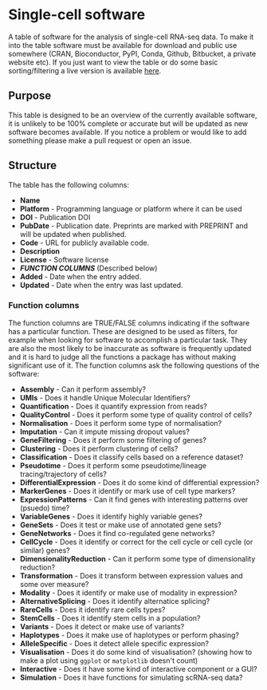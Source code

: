 # Single-cell software

A table of software for the analysis of single-cell RNA-seq data. To make it
into the table software must be available for download and public use somewhere
(CRAN, Bioconductor, PyPI, Conda, Github, Bitbucket, a private website etc). If
you just want to view the table or do some basic sorting/filtering a live
version is available [here](https://goo.gl/4wcVwn).

## Purpose

This table is designed to be an overview of the currently available software, it
is unlikely to be 100% complete or accurate but will be updated as new software
becomes available. If you notice a problem or would like to add something please
make a pull request or open an issue.

## Structure

The table has the following columns:

* **Name**
* **Platform** - Programming language or platform where it can be used
* **DOI** - Publication DOI
* **PubDate** - Publication date. Preprints are marked with PREPRINT and will
  be updated when published.
* **Code** - URL for publicly available code.
* **Description**
* **License** - Software license
* ***FUNCTION COLUMNS*** (Described below)
* **Added** - Date when the entry added.
* **Updated** - Date when the entry was last updated.

### Function columns

The function columns are TRUE/FALSE columns indicating if the software has a
particular function. These are designed to be used as filters, for example when
looking for software to accomplish a particular task. They are also the most
likely to be inaccurate as software is frequently updated and it is hard to
judge all the functions a package has without making significant use of it. The
function columns ask the following questions of the software:

* **Assembly** - Can it perform assembly?
* **UMIs** - Does it handle Unique Molecular Identifiers?
* **Quantification** - Does it quantify expression from reads?
* **QualityControl** - Does it perform some type of quality control of cells?
* **Normalisation** - Does it perform some type of normalisation?
* **Imputation** - Can it impute missing dropout values?
* **GeneFiltering** - Does it perform some filtering of genes?
* **Clustering** - Does it perform clustering of cells?
* **Classification** - Does it classify cells based on a reference dataset?
* **Pseudotime** - Does it perform some pseudotime/lineage tracing/trajectory of
  cells?
* **DifferentialExpression** - Does it do some kind of differential expression?
* **MarkerGenes** - Does it identify or mark use of cell type markers?
* **ExpressionPatterns** - Can it find genes with interesting patterns over
  (psuedo) time?
* **VariableGenes** - Does it identify highly variable genes?
* **GeneSets** - Does it test or make use of annotated gene sets?
* **GeneNetworks** - Does it find co-regulated gene networks?
* **CellCycle** - Does it identify or correct for the cell cycle or cell cycle
  (or similar) genes?
* **DimensionalityReduction** - Can it perform some type of dimensionality
  reduction?
* **Transformation** - Does it transform between expression values and some over
  measure?
* **Modality** - Does it identify or make use of modality in expression?
* **AlternativeSplicing** - Does it identify alternatice splicing?
* **RareCells** - Does it identify rare cells types?
* **StemCells** - Does it identify stem cells in a population?
* **Variants** - Does it detect or make use of variants?
* **Haplotypes** - Does it make use of haplotypes or perform phasing?
* **AlleleSpecific** - Does it detect allele specific expression?
* **Visualisation** - Does it do some kind of visualisation? (showing how to
  make a plot using `ggplot` or `matplotlib` doesn't count)
* **Interactive** - Does it have some kind of interactive component or a GUI?
* **Simulation** - Does it have functions for simulating scRNA-seq data?
